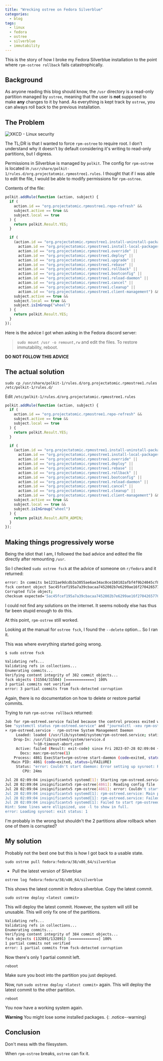 ```yaml
---
title: "Wrecking ostree on Fedora Silverblue"
categories:
  - blog
tags:
  - linux
  - fedora
  - ostree
  - silverblue
  - immutability
---
```


This is the story of how I broke my Fedora Silverblue installation to the point where `rpm-ostree rollback` fails catastrophically.

<!--more-->

## Background

As anyone reading this blog should know, the `/usr` directory is a read-only partition managed by `ostree`, meaning that the user is **not** supposed to make **any** changes to it by hand. As everything is kept track by `ostree`, you can always roll back to the previous installation.

## The Problem

![XKCD - Linux security](https://imgs.xkcd.com/comics/authorization_2x.png)

The TL;DR is that I wanted to force `rpm-ostree` to require root. I don't understand why it doesn't by default considering it's writing to read-only partitions, but I digress.

Permissions in Silverblue is managed by `polkit`. The config for `rpm-ostree` is located in `/usr/share/polkit-1/rules.d/org.projectatomic.rpmostree1.rules`. I thought that if I was able to edit the file, I would be able to modify permissions for `rpm-ostree`.

Contents of the file:

```js
polkit.addRule(function (action, subject) {
  if (
    action.id == "org.projectatomic.rpmostree1.repo-refresh" &&
    subject.active == true &&
    subject.local == true
  ) {
    return polkit.Result.YES;
  }

  if (
    (action.id == "org.projectatomic.rpmostree1.install-uninstall-packages" ||
      action.id == "org.projectatomic.rpmostree1.install-local-packages" ||
      action.id == "org.projectatomic.rpmostree1.override" ||
      action.id == "org.projectatomic.rpmostree1.deploy" ||
      action.id == "org.projectatomic.rpmostree1.upgrade" ||
      action.id == "org.projectatomic.rpmostree1.rebase" ||
      action.id == "org.projectatomic.rpmostree1.rollback" ||
      action.id == "org.projectatomic.rpmostree1.bootconfig" ||
      action.id == "org.projectatomic.rpmostree1.reload-daemon" ||
      action.id == "org.projectatomic.rpmostree1.cancel" ||
      action.id == "org.projectatomic.rpmostree1.cleanup" ||
      action.id == "org.projectatomic.rpmostree1.client-management") &&
    subject.active == true &&
    subject.local == true &&
    subject.isInGroup("wheel")
  ) {
    return polkit.Result.YES;
  }
});
```

Here is the advice I got when asking in the Fedora discord server:

> `sudo mount /usr -o remount,rw` and edit the files. To restore immutability, reboot.

**DO NOT FOLLOW THIS ADVICE**

## The actual solution

`sudo cp /usr/share/polkit-1/rules.d/org.projectatomic.rpmostree1.rules /etc/polkit-1/rules.d/`

Edit `/etc/polkit-1/rules.d/org.projectatomic.rpmostree1.rules`

```js
polkit.addRule(function (action, subject) {
  if (
    action.id == "org.projectatomic.rpmostree1.repo-refresh" &&
    subject.active == true &&
    subject.local == true
  ) {
    return polkit.Result.YES;
  }

  if (
    (action.id == "org.projectatomic.rpmostree1.install-uninstall-packages" ||
      action.id == "org.projectatomic.rpmostree1.install-local-packages" ||
      action.id == "org.projectatomic.rpmostree1.override" ||
      action.id == "org.projectatomic.rpmostree1.deploy" ||
      action.id == "org.projectatomic.rpmostree1.rebase" ||
      action.id == "org.projectatomic.rpmostree1.rollback" ||
      action.id == "org.projectatomic.rpmostree1.bootconfig" ||
      action.id == "org.projectatomic.rpmostree1.reload-daemon" ||
      action.id == "org.projectatomic.rpmostree1.cancel" ||
      action.id == "org.projectatomic.rpmostree1.cleanup" ||
      action.id == "org.projectatomic.rpmostree1.client-management") &&
    subject.active == true &&
    subject.local == true &&
    subject.isInGroup("wheel")
  ) {
    return polkit.Result.AUTH_ADMIN;
  }
});
```

## Making things progressively worse

Being the idiot that I am, I followed the bad advice and edited the file directly after remounting `/usr`.

So I checked `sudo ostree fsck` at the advice of someone on `r/fedora` and it returned:

```bash
error: In commits be1231ae9dcdb3a3055ae6ae34ac0ce1b0102afbf4f9b24045cf8b4b7c6cbae1, 296473683a788a15b4a7355226f9271f083382780f655d495512bc6ec5e1063a, 25e48e9bf45cade1192a9388c0885e3afbaf529ad94daeeb3df658ecff15e20a, b07025c6212a346227dc2d8828dc320b44afa757144b785af4f747e22d9d0035:
fsck content object 5ac45fcef195a7a39cbacaa7452002b7e6299ae16f2704265770334f488b79c7:
Corrupted file object;
checksum expected='5ac45fcef195a7a39cbacaa7452002b7e6299ae16f2704265770334f488b79c7' actual='b835c9505c484ba3e8595c855c602df41c7fc1b643a8a487d9c978940f721bbb'
```

I could not find any solutions on the internet. It seems nobody else has thus far been stupid enough to do this.

At this point, `rpm-ostree` still worked.

Looking at the manual for `ostree fsck`, I found the `--delete` option... So I ran it.

This was where everything started going wrong.

```bash
$ sudo ostree fsck

Validating refs...
Validating refs in collections...
Enumerating commits...
Verifying content integrity of 382 commit objects...
fsck objects (31504/31504) [=============] 100%
3 partial commits not verified
error: 3 partial commits from fsck-detected corruption
```

Again, there is no documentation on how to delete or restore partial commits.

Trying to run `rpm-ostree rollback` returned:

```bash
Job for rpm-ostreed.service failed because the control process exited with error code.
See "systemctl status rpm-ostreed.service" and "journalctl -xeu rpm-ostreed.service" for details.
× rpm-ostreed.service - rpm-ostree System Management Daemon
     Loaded: loaded (/usr/lib/systemd/system/rpm-ostreed.service; static)
    Drop-In: /usr/lib/systemd/system/service.d
             └─10-timeout-abort.conf
     Active: failed (Result: exit-code) since Fri 2023-07-28 02:09:04 +08; 25ms ago
       Docs: man:rpm-ostree(1)
    Process: 4861 ExecStart=rpm-ostree start-daemon (code=exited, status=1/FAILURE)
   Main PID: 4861 (code=exited, status=1/FAILURE)
     Status: "error: Couldn't start daemon: Error setting up sysroot: Reading deployment 0: No such metadata object 25e48e9bf45cade1192a9388c0885e3afbaf529ad94daeeb3df658ecff15e20a.commit"
        CPU: 24ms

Jul 28 02:09:04 insignificantv5 systemd[1]: Starting rpm-ostreed.service - rpm-ostree System Management…emon...
Jul 28 02:09:04 insignificantv5 rpm-ostree[4861]: Reading config file '/etc/rpm-ostreed.conf'
Jul 28 02:09:04 insignificantv5 rpm-ostree[4861]: error: Couldn't start daemon: Error setting up sysroot…commit
Jul 28 02:09:04 insignificantv5 systemd[1]: rpm-ostreed.service: Main process exited, code=exited, stat…FAILURE
Jul 28 02:09:04 insignificantv5 systemd[1]: rpm-ostreed.service: Failed with result 'exit-code'.
Jul 28 02:09:04 insignificantv5 systemd[1]: Failed to start rpm-ostreed.service - rpm-ostree System Man…Daemon.
Hint: Some lines were ellipsized, use -l to show in full.
error: Loading sysroot: exit status: 1
```

I'm probably in the wrong but shouldn't the 2 partitions allow rollback when one of them is corrupted?

## My solution

Probably not the best one but this is how I got back to a usable state.

`sudo ostree pull fedora:fedora/38/x86_64/silverblue`

- Pull the latest version of Silverblue

`ostree log fedora:fedora/38/x86_64/silverblue`

This shows the latest commit in fedora silverblue. Copy the latest commit.

`sudo ostree deploy <latest commit>`

This will deploy the latest commit. However, the system will still be unusable. This will only fix one of the partitions.

```bash
Validating refs...
Validating refs in collections...
Enumerating commits...
Verifying content integrity of 384 commit objects...
fsck objects (132891/132891) [=============] 100%
1 partial commits not verified
error: 1 partial commits from fsck-detected corruption
```

Now there's only 1 partial commit left.

`reboot`

Make sure you boot into the partition you just deployed.

Now, run `sudo ostree deploy <latest commit>` again. This will deploy the latest commit to the other partition.

`reboot`

You now have a working system again.

**Warning** You might lose some installed packages.
{: .notice--warning}

## Conclusion

Don't mess with the filesystem.

When `rpm-ostree` breaks, `ostree` can fix it.
